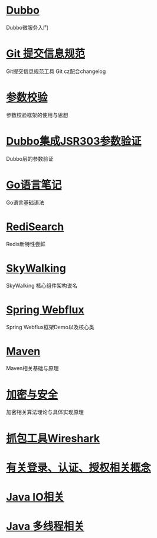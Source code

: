 # [Dubbo](/Dubbo3.0)

Dubbo微服务入门

# [Git 提交信息规范](/Gitcz使用)

Git提交信息规范工具 Git cz配合changelog

# [参数校验](/SpringBoot参数校验)

参数校验框架的使用与思想

# [Dubbo集成JSR303参数验证](/Dubbo集成JSR303参数验证)

Dubbo层的参数验证

# [Go语言笔记](/Go语言笔记)

Go语言基础语法

# [RediSearch](/RediSearch学习)

Redis新特性尝鲜

# [SkyWalking](/SkyWalkingK8S环境部署使用)

SkyWalking 核心组件架构说名

# [Spring Webflux](/SpringWebflux)

Spring Webflux框架Demo以及核心类

# [Maven](/Maven)

Maven相关基础与原理

# [加密与安全](/加密与安全)

加密相关算法理论与具体实现原理

# [抓包工具Wireshark](/Wireshark)


# [有关登录、认证、授权相关概念](/有关登录、认证与授权.md)

# [Java IO相关](/JavaIO相关.md)

# [Java 多线程相关](/Java多线程相关.md)

